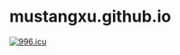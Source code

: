 # mustangxu.github.io
[![996.icu](https://img.shields.io/badge/link-996.icu-red.svg)](https://996.icu)

